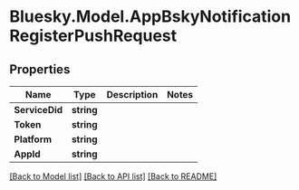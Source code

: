 # Bluesky.Model.AppBskyNotificationRegisterPushRequest

## Properties

Name | Type | Description | Notes
------------ | ------------- | ------------- | -------------
**ServiceDid** | **string** |  | 
**Token** | **string** |  | 
**Platform** | **string** |  | 
**AppId** | **string** |  | 

[[Back to Model list]](../README.md#documentation-for-models) [[Back to API list]](../README.md#documentation-for-api-endpoints) [[Back to README]](../README.md)


